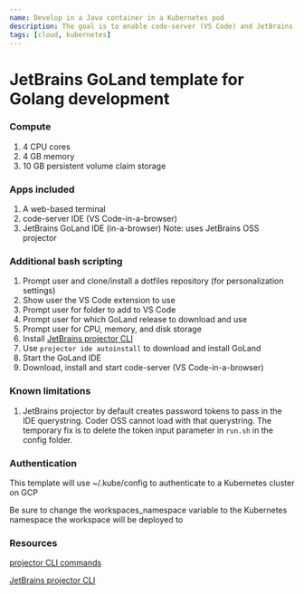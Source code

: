 ```yaml
---
name: Develop in a Java container in a Kubernetes pod
description: The goal is to enable code-server (VS Code) and JetBrains GoLand
tags: [cloud, kubernetes]
---
```


# JetBrains GoLand template for Golang development

### Compute
1. 4 CPU cores
1. 4 GB memory
1. 10 GB persistent volume claim storage

### Apps included
1. A web-based terminal
1. code-server IDE (VS Code-in-a-browser)
1. JetBrains GoLand IDE (in-a-browser) Note: uses JetBrains OSS projector

### Additional bash scripting
1. Prompt user and clone/install a dotfiles repository (for personalization settings)
1. Show user the VS Code extension to use
1. Prompt user for folder to add to VS Code
1. Prompt user for which GoLand release to download and use
1. Prompt user for CPU, memory, and disk storage
1. Install [JetBrains projector CLI](https://github.com/JetBrains/projector-installer#Installation)
1. Use `projector ide autoinstall` to download and install GoLand
1. Start the GoLand IDE
1. Download, install and start code-server (VS Code-in-a-browser)

### Known limitations
1. JetBrains projector by default creates password tokens to pass in the IDE querystring. Coder OSS cannot load with that querystring. The temporary fix is to delete the token input parameter in `run.sh` in the config folder.

### Authentication

This template will use ~/.kube/config to authenticate to a Kubernetes cluster on GCP

Be sure to change the workspaces_namespace variable to the Kubernetes namespace the workspace will be deployed to

### Resources
[projector CLI commands](https://github.com/JetBrains/projector-installer/blob/master/COMMANDS.md)

[JetBrains projector CLI](https://github.com/JetBrains/projector-installer#Installation)